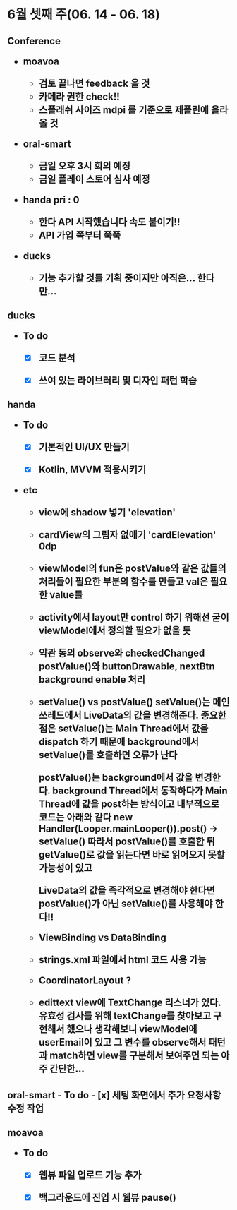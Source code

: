 <h1>6월 셋째 주(06. 14 - 06. 18)




<h2>Conference

- moavoa
  - 검토 끝나면 feedback 올 것
  - 카메라 권한 check!!
  - 스플래쉬 사이즈 mdpi 를 기준으로 제플린에 올라올 것



- oral-smart
  - 금일 오후 3시 회의 예정
  - 금일 플레이 스토어 심사 예정



- handa  pri : 0
  - 한다 API 시작했습니다 속도 붙이기!!
  - API 가입 쪽부터 쭉쭉



- ducks
  - 기능 추가할 것들 기획 중이지만 아직은... 한다만...





<h2>ducks

- To do
  - [x] 코드 분석
  - [x] 쓰여 있는 라이브러리 및 디자인 패턴 학습





<h2>handa

- To do
  - [x] 기본적인 UI/UX 만들기
  - [x] Kotlin, MVVM 적용시키기



- etc

  - view에 shadow 넣기 'elevation'
  - cardView의 그림자 없애기 'cardElevation' 0dp

  

  - viewModel의 fun은 postValue와 같은 값들의 처리들이 필요한 부분의 함수를 만들고
                            val은 필요한 value들

  - activity에서 layout만 control 하기 위해선 굳이 viewModel에서 정의할 필요가 없을 듯

  - 약관 동의 observe와 checkedChanged
    postValue()와 buttonDrawable, nextBtn background enable 처리

  - setValue()   vs   postValue()
    setValue()는 메인 쓰레드에서 LiveData의 값을 변경해준다. 중요한 점은 setValue()는 Main Thread에서 값을 dispatch 하기 때문에 background에서 setValue()를 호출하면 오류가 난다

    postValue()는 background에서 값을 변경한다. background Thread에서 동작하다가 Main Thread에 값을 post하는 방식이고 내부적으로 코드는 아래와 같다
    new Handler(Looper.mainLooper()).post() -> setValue()
    따라서 postValue()를 호출한 뒤 getValue()로 값을 읽는다면 바로 읽어오지 못할 가능성이 있고

    LiveData의 값을 즉각적으로 변경해야 한다면 postValue()가 아닌 setValue()를 사용해야 한다!!

  - ViewBinding  vs  DataBinding

  - strings.xml 파일에서 html 코드 사용 가능

  - CoordinatorLayout ?

  - edittext view에 TextChange 리스너가 있다. 유효성 검사를 위해 textChange를 찾아보고 구현해서 했으나 생각해보니 viewModel에 userEmail이 있고 그 변수를 observe해서 패턴과 match하면 view를 구분해서 보여주면 되는 아주 간단한...



<h2>oral-smart
- To do
  - [x] 세팅 화면에서 추가 요청사항 수정 작업


<h2>moavoa

- To do
  - [x] 웹뷰 파일 업로드 기능 추가
  - [x] 백그라운드에 진입 시 웹뷰 pause()

